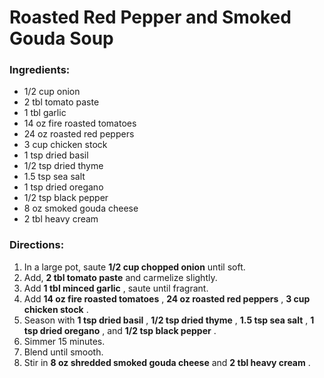 # Roasted Red Pepper and Smoked Gouda Soup 

### Ingredients: 
* 1/2 cup onion
* 2 tbl tomato paste
* 1 tbl garlic
* 14 oz fire roasted tomatoes
* 24 oz roasted red peppers
* 3 cup chicken stock
* 1 tsp dried basil
* 1/2 tsp dried thyme
* 1.5 tsp sea salt
* 1 tsp dried oregano
* 1/2 tsp black pepper
* 8 oz smoked gouda cheese
* 2 tbl heavy cream

### Directions: 
1. In a large pot, saute **1/2 cup chopped onion** until soft. 
2. Add, **2 tbl tomato paste** and carmelize slightly. 
3. Add **1 tbl minced garlic** , saute until fragrant. 
4. Add **14 oz fire roasted tomatoes** , **24 oz roasted red peppers** , **3 cup chicken stock** . 
5. Season with **1 tsp dried basil** , **1/2 tsp dried thyme** , **1.5 tsp sea salt** , **1 tsp dried oregano** , and **1/2 tsp black pepper** . 
6. Simmer 15 minutes. 
7. Blend until smooth. 
8. Stir in **8 oz shredded smoked gouda cheese** and **2 tbl heavy cream** . 
